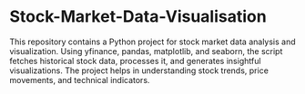 # Stock-Market-Data-Visualisation
This repository contains a Python project for stock market data analysis and visualization. Using yfinance, pandas, matplotlib, and seaborn, the script fetches historical stock data, processes it, and generates insightful visualizations. The project helps in understanding stock trends, price movements, and technical indicators.
